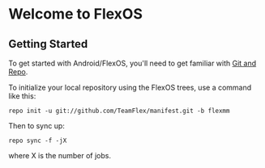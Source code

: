 Welcome to FlexOS
===========

Getting Started
---------------

To get started with Android/FlexOS, you'll need to get
familiar with [Git and Repo](http://source.android.com/source/using-repo.html).

To initialize your local repository using the FlexOS trees, use a command like this:

    repo init -u git://github.com/TeamFlex/manifest.git -b flexmm

Then to sync up:

    repo sync -f -jX

where X is the number of jobs.
